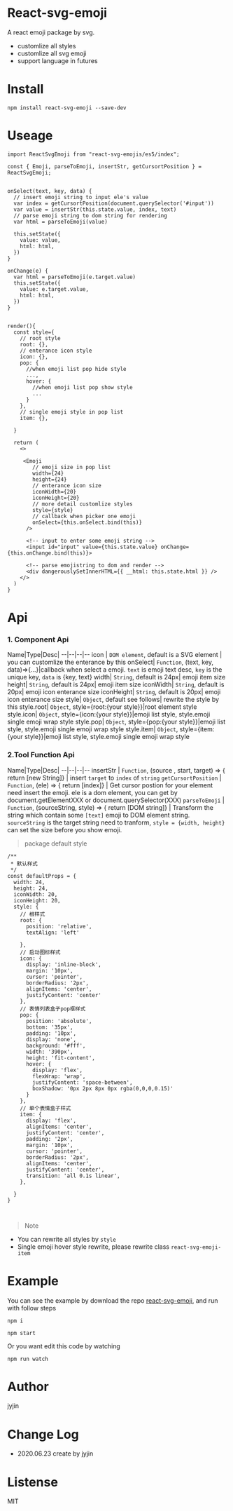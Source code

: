 # React-svg-emoji

A react emoji package by svg. 

- customlize all styles
- customlize all svg emoji
- support language in futures

# Install
```
npm install react-svg-emoji --save-dev
```
# Useage

```
import ReactSvgEmoji from "react-svg-emojis/es5/index";

const { Emoji, parseToEmoji, insertStr, getCursortPosition } = ReactSvgEmoji;


onSelect(text, key, data) {
  // insert emoji string to input ele's value
  var index = getCursortPosition(document.querySelector('#input'))
  var value = insertStr(this.state.value, index, text)
  // parse emoji string to dom string for rendering
  var html = parseToEmoji(value)

  this.setState({
    value: value,
    html: html,
  })
}

onChange(e) {
  var html = parseToEmoji(e.target.value)
  this.setState({
    value: e.target.value,
    html: html,
  })
}


render(){
  const style={
    // root style
    root: {},
    // enterance icon style
    icon: {},
    pop: {
      //when emoji list pop hide style
      ...,
      hover: {
        //when emoji list pop show style
        ...
      }
    },
    // single emoji style in pop list
    item: {},

  }

  return (
    <>
      
     <Emoji
        // emoji size in pop list
        width={24}
        height={24}
        // enterance icon size 
        iconWidth={20}
        iconHeight={20}
        // more detail customlize styles
        style={style}
        // callback when picker one emoji 
        onSelect={this.onSelect.bind(this)}
      />

      <!-- input to enter some emoji string -->
      <input id="input" value={this.state.value} onChange={this.onChange.bind(this)}>

      <!-- parse emojistring to dom and render -->
      <div dangerouslySetInnerHTML={{ __html: this.state.html }} />
    </>
  )
}
```

# Api

### 1. Component Api


Name|Type|Desc|
--|--|--|--
icon | `DOM element`, default is a SVG element | you can customlize the enterance by this
onSelect| `Function`, (text, key, data)=>{...}|callback when select a emoji. `text` is emoji text desc, `key` is the unique key, `data` is {key, text}
width| `String`, default is 24px| emoji item size 
height| `String`, default is 24px| emoji item size 
iconWidth| `String`, default is 20px| emoji icon enterance size 
iconHeight| `String`, default is 20px| emoji icon enterance size 
style| `Object`, default see follows| rewrite the style by this
style.root| `Object`, style={root:{your style}}|root element style
style.icon| `Object`, style={icon:{your style}}|emoji list style, style.emoji single emoji wrap style
style.pop| `Object`, style={pop:{your style}}|emoji list style, style.emoji single emoji wrap style
style.item| `Object`, style={item:{your style}}|emoji list style, style.emoji single emoji wrap style

### 2.Tool Function Api


Name|Type|Desc|
--|--|--|--
insertStr | `Function`, (source , start, target) => { return [new String]} | insert `target` to `index` of `string`
`getCursortPosition` | `Function`, (ele) => { return [index]} | Get cursor postion for your element need insert the emoji. ele is a dom element, you can get by document.getElementXXX or document.querySelector(XXX)
`parseToEmoji` | `Function`, (sourceString, style) => { return [DOM string]} | Transform the string which contain some `[text]` emoji to DOM element string. `sourceString` is the target string need to tranform, `style = {width, height}` can set the size before you show emoji.


> package default style 

```
/**
 * 默认样式
 */
const defaultProps = {
  width: 24,
  height: 24,
  iconWidth: 20,
  iconHeight: 20,
  style: {
    // 根样式
    root: {
      position: 'relative',
      textAlign: 'left'

    },
    // 启动图标样式
    icon: {
      display: 'inline-block',
      margin: '10px',
      cursor: 'pointer',
      borderRadius: '2px',
      alignItems: 'center',
      justifyContent: 'center'
    },
    // 表情列表盒子pop框样式
    pop: {
      position: 'absolute',
      bottom: '35px',
      padding: '10px',
      display: 'none',
      background: '#fff',
      width: '390px',
      height: 'fit-content',
      hover: {
        display: 'flex',
        flexWrap: 'wrap',
        justifyContent: 'space-between',
        boxShadow: '0px 2px 8px 0px rgba(0,0,0,0.15)'
      }
    },
    // 单个表情盒子样式
    item: {
      display: 'flex',
      alignItems: 'center',
      justifyContent: 'center',
      padding: '2px',
      margin: '10px',
      cursor: 'pointer',
      borderRadius: '2px',
      alignItems: 'center',
      justifyContent: 'center',
      transition: 'all 0.1s linear',
    },

  }
}



```

> Note
- You can rewrite all styles by `style`
- Single emoji hover style rewrite, please rewrite class `react-svg-emoji-item`

# Example

You can see the example by download the repo [react-svg-emoji](https://github.com/jyjin/react-svg-emoji), and run with follow steps

```
npm i

npm start
```

Or you want edit this code by watching

```
npm run watch
```

# Author

jyjin

# Change Log

- 2020.06.23 create by jyjin


# Listense
MIT